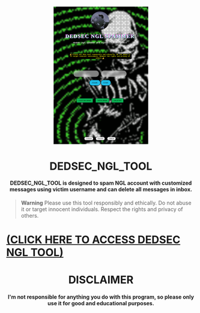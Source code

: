 
<p align="center">
<img src="banner.png" width="50%" height="50%">
</p>

<h1 align="center"> DEDSEC_NGL_TOOL</h1>
<h4 align="center"> DEDSEC_NGL_TOOL is designed to spam NGL account with customized messages using victim username and can delete all messages in inbox. </h4>

> **Warning**
> Please use this tool responsibly and ethically. Do not abuse it or target innocent individuals. Respect the rights and privacy of others.


# [(CLICK HERE TO ACCESS DEDSEC NGL TOOL)](https://0xbitx.github.io/DEDSEC_NGL_TOOL/)


<h1 align="center"> DISCLAIMER </h1>
<h4 align="center">I'm not responsible for anything you do with this program, so please only use it for good and educational purposes. </h4>
